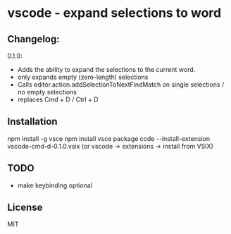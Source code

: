 # vscode - expand selections to word

## Changelog:

0.1.0:
- Adds the ability to expand the selections to the current word.
- only expands empty (zero-length) selections
- Calls editor.action.addSelectionToNextFindMatch on single selections / no empty selections
- replaces Cmd + D / Ctrl + D

## Installation

npm install -g vsce
npm install
vsce package
code --install-extension vscode-cmd-d-0.1.0.vsix (or vscode -> extensions -> install from VSIX)

## TODO

- make keybinding optional

## License

MIT